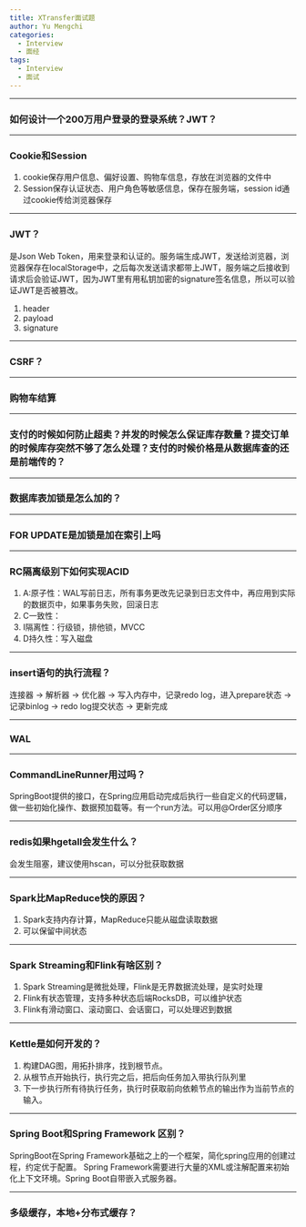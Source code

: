 ```yaml
---
title: XTransfer面试题
author: Yu Mengchi
categories:
  - Interview 
  - 面经
tags:
  - Interview
  - 面试
---
```


---
### 如何设计一个200万用户登录的登录系统？JWT？


---
### Cookie和Session
1. cookie保存用户信息、偏好设置、购物车信息，存放在浏览器的文件中
2. Session保存认证状态、用户角色等敏感信息，保存在服务端，session id通过cookie传给浏览器保存

---
### JWT？
是Json Web Token，用来登录和认证的。服务端生成JWT，发送给浏览器，浏览器保存在localStorage中，之后每次发送请求都带上JWT，服务端之后接收到请求后会验证JWT，因为JWT里有用私钥加密的signature签名信息，所以可以验证JWT是否被篡改。
1. header
2. payload
3. signature

---
### CSRF？


---
### 购物车结算


---
### 支付的时候如何防止超卖？并发的时候怎么保证库存数量？提交订单的时候库存突然不够了怎么处理？支付的时候价格是从数据库查的还是前端传的？


---
### 数据库表加锁是怎么加的？


---
### FOR UPDATE是加锁是加在索引上吗


---
### RC隔离级别下如何实现ACID
1. A:原子性：WAL写前日志，所有事务更改先记录到日志文件中，再应用到实际的数据页中，如果事务失败，回滚日志
2. C一致性：
3. I隔离性：行级锁，排他锁，MVCC
4. D持久性：写入磁盘

---
### insert语句的执行流程？
连接器 -> 解析器 -> 优化器 -> 写入内存中，记录redo log，进入prepare状态 -> 记录binlog -> redo log提交状态 -> 更新完成

---
### WAL

---
### CommandLineRunner用过吗？
SpringBoot提供的接口，在Spring应用启动完成后执行一些自定义的代码逻辑，做一些初始化操作、数据预加载等。有一个run方法。可以用@Order区分顺序

---
### redis如果hgetall会发生什么？
会发生阻塞，建议使用hscan，可以分批获取数据


---
### Spark比MapReduce快的原因？
1. Spark支持内存计算，MapReduce只能从磁盘读取数据
2. 可以保留中间状态

---
### Spark Streaming和Flink有啥区别？
1. Spark Streaming是微批处理，Flink是无界数据流处理，是实时处理
2. Flink有状态管理，支持多种状态后端RocksDB，可以维护状态
3. Flink有滑动窗口、滚动窗口、会话窗口，可以处理迟到数据

---
### Kettle是如何开发的？
1. 构建DAG图，用拓扑排序，找到根节点。
2. 从根节点开始执行，执行完之后，把后向任务加入带执行队列里
3. 下一步执行所有待执行任务，执行时获取前向依赖节点的输出作为当前节点的输入。

---
### Spring Boot和Spring Framework 区别？
SpringBoot在Spring Framework基础之上的一个框架，简化spring应用的创建过程，约定优于配置。
Spring Framework需要进行大量的XML或注解配置来初始化上下文环境。Spring Boot自带嵌入式服务器。

---
### 多级缓存，本地+分布式缓存？



